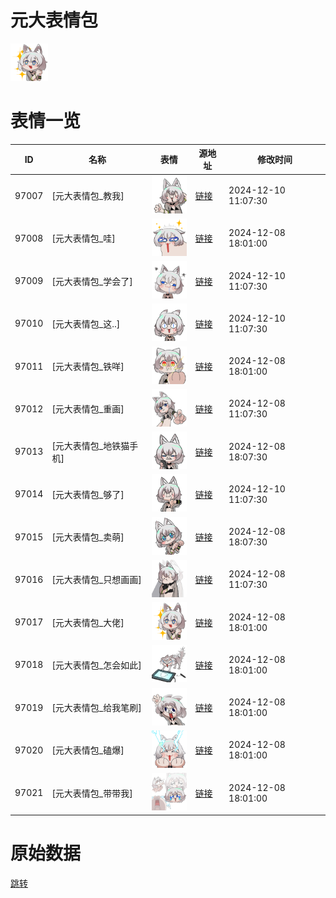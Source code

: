 # 元大表情包

<img src="./cover.png" height="60" alt="cover" />

# 表情一览

|ID|名称|表情|源地址|修改时间|
|----|----|----|----|----|
|97007|[元大表情包_教我]|<img src="./pic/097007_%5B元大表情包_教我%5D.png" height="60" alt="教我"/>|[链接](https://i0.hdslb.com/bfs/garb/8a81ef2527e9b93b926c2c51e3d2a3a36d25c2f5.png)|2024-12-10 11:07:30|
|97008|[元大表情包_哇]|<img src="./pic/097008_%5B元大表情包_哇%5D.png" height="60" alt="哇"/>|[链接](https://i0.hdslb.com/bfs/garb/813fd512fc7e402f5efb56b967be36a5d77ac90a.png)|2024-12-08 18:01:00|
|97009|[元大表情包_学会了]|<img src="./pic/097009_%5B元大表情包_学会了%5D.png" height="60" alt="学会了"/>|[链接](https://i0.hdslb.com/bfs/garb/577cb6650271cb31b4ba040fabd3f6a08eae1773.png)|2024-12-10 11:07:30|
|97010|[元大表情包_这..]|<img src="./pic/097010_%5B元大表情包_这..%5D.png" height="60" alt="这.."/>|[链接](https://i0.hdslb.com/bfs/garb/511c41c50cc902f14ff1b0dd6984f95c1f24bb88.png)|2024-12-10 11:07:30|
|97011|[元大表情包_铁咩]|<img src="./pic/097011_%5B元大表情包_铁咩%5D.png" height="60" alt="铁咩"/>|[链接](https://i0.hdslb.com/bfs/garb/863d6e57aecd33e79384291d0b43dda48fa06ec7.png)|2024-12-08 18:01:00|
|97012|[元大表情包_重画]|<img src="./pic/097012_%5B元大表情包_重画%5D.png" height="60" alt="重画"/>|[链接](https://i0.hdslb.com/bfs/garb/5996d9d481418eb2ed74e8bfa0a846a41be71e8f.png)|2024-12-08 11:07:30|
|97013|[元大表情包_地铁猫手机]|<img src="./pic/097013_%5B元大表情包_地铁猫手机%5D.png" height="60" alt="地铁猫手机"/>|[链接](https://i0.hdslb.com/bfs/garb/4cd34fb8010d1cf2ccf344ec716ff64de7a9a2b3.png)|2024-12-08 18:07:30|
|97014|[元大表情包_够了]|<img src="./pic/097014_%5B元大表情包_够了%5D.png" height="60" alt="够了"/>|[链接](https://i0.hdslb.com/bfs/garb/58ff8881790ffea58e90fe2188986e0ef6a570a1.png)|2024-12-10 11:07:30|
|97015|[元大表情包_卖萌]|<img src="./pic/097015_%5B元大表情包_卖萌%5D.png" height="60" alt="卖萌"/>|[链接](https://i0.hdslb.com/bfs/garb/2e7e90d03293577debb29514f603df4db5ae9730.png)|2024-12-08 18:07:30|
|97016|[元大表情包_只想画画]|<img src="./pic/097016_%5B元大表情包_只想画画%5D.png" height="60" alt="只想画画"/>|[链接](https://i0.hdslb.com/bfs/garb/de80ad266a47e3a8b4e9018402cb13f3ad8747d9.png)|2024-12-08 11:07:30|
|97017|[元大表情包_大佬]|<img src="./pic/097017_%5B元大表情包_大佬%5D.png" height="60" alt="大佬"/>|[链接](https://i0.hdslb.com/bfs/garb/ee0eff37f6045c4ebc0d34bdbc93493895544460.png)|2024-12-08 18:01:00|
|97018|[元大表情包_怎会如此]|<img src="./pic/097018_%5B元大表情包_怎会如此%5D.png" height="60" alt="怎会如此"/>|[链接](https://i0.hdslb.com/bfs/garb/70ee8c341f8f82b3463570a6427ab7e324b149b0.png)|2024-12-08 18:01:00|
|97019|[元大表情包_给我笔刷]|<img src="./pic/097019_%5B元大表情包_给我笔刷%5D.png" height="60" alt="给我笔刷"/>|[链接](https://i0.hdslb.com/bfs/garb/fd2b9a5dc3dc6b96229b5fe1963c4f899c92497a.png)|2024-12-08 18:01:00|
|97020|[元大表情包_磕爆]|<img src="./pic/097020_%5B元大表情包_磕爆%5D.png" height="60" alt="磕爆"/>|[链接](https://i0.hdslb.com/bfs/garb/8b66ad7bafbcb6860877f9c11fb112a88cb91e5d.png)|2024-12-08 18:01:00|
|97021|[元大表情包_带带我]|<img src="./pic/097021_%5B元大表情包_带带我%5D.png" height="60" alt="带带我"/>|[链接](https://i0.hdslb.com/bfs/garb/22ab912c09462f420eafe3f00d47e43f0ef25e5e.png)|2024-12-08 18:01:00|

# 原始数据

[跳转](./raw.json)

